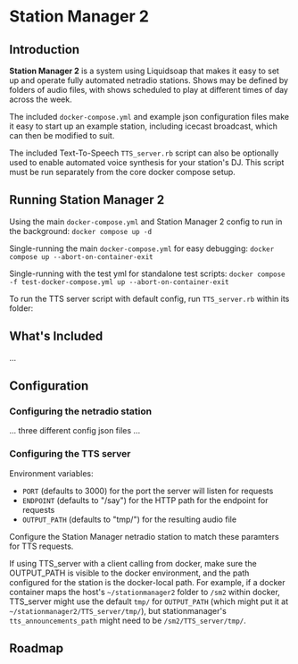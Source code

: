 # Station Manager 2

## Introduction

**Station Manager 2** is a system using Liquidsoap that makes it easy to set up and operate fully automated netradio stations. Shows may be defined by folders of audio files, with shows scheduled to play at different times of day across the week.

The included `docker-compose.yml` and example json configuration files make it easy to start up an example station, including icecast broadcast, which can then be modified to suit.

The included Text-To-Speech `TTS_server.rb` script can also be optionally used to enable automated voice synthesis for your station's DJ. This script must be run separately from the core docker compose setup.


## Running Station Manager 2

Using the main `docker-compose.yml` and Station Manager 2 config to run in the background:
`docker compose up -d`

Single-running the main `docker-compose.yml` for easy debugging:
`docker compose up --abort-on-container-exit`

Single-running with the test yml for standalone test scripts:
`docker compose -f test-docker-compose.yml up --abort-on-container-exit`

To run the TTS server script with default config, run `TTS_server.rb` within its folder:


## What's Included

...


## Configuration

### Configuring the netradio station

... three different config json files ...


### Configuring the TTS server

Environment variables:
- `PORT` (defaults to 3000) for the port the server will listen for requests
- `ENDPOINT` (defaults to "/say") for the HTTP path for the endpoint for requests
- `OUTPUT_PATH` (defaults to "tmp/") for the resulting audio file

Configure the Station Manager netradio station to match these paramters for TTS requests.

If using TTS_server with a client calling from docker, make sure the OUTPUT_PATH is visible to the docker environment, and the path configured for the station is the docker-local path. For example, if a docker container maps the host's `~/stationmanager2` folder to `/sm2` within docker, TTS_server might use the default `tmp/` for `OUTPUT_PATH` (which might put it at `~/stationmanager2/TTS_server/tmp/`), but stationmanager's `tts_announcements_path` might need to be `/sm2/TTS_server/tmp/`.


## Roadmap
